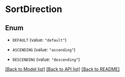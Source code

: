 # SortDirection

## Enum


* `DEFAULT` (value: `"default"`)

* `ASCENDING` (value: `"ascending"`)

* `DESCENDING` (value: `"descending"`)


[[Back to Model list]](../README.md#documentation-for-models) [[Back to API list]](../README.md#documentation-for-api-endpoints) [[Back to README]](../README.md)


